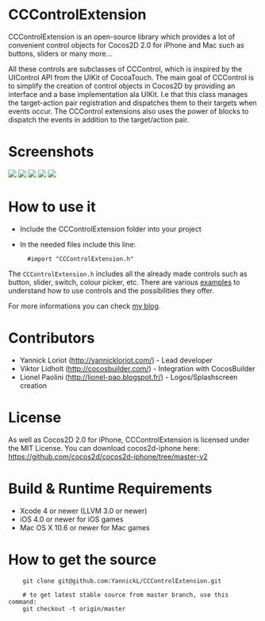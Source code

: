 CCControlExtension
=================
CCControlExtension is an open-source library which provides a lot of convenient control objects for Cocos2D 2.0 for iPhone and Mac such as buttons, sliders or many more...

All these controls are subclasses of CCControl, which is inspired by the UIControl API from the UIKit of CocoaTouch. The main goal of CCControl is to simplify the creation of control objects in Cocos2D by providing an interface and a base implementation ala UIKit. I.e that this class manages the target-action pair registration and dispatches them to their targets when events occur.
The CCControl extensions also uses the power of blocks to dispatch the events in addition to the target/action pair. 

Screenshots
====================
![](http://github.com/YannickL/CCControlExtension/raw/master/screenshots/slider.png)
![](http://github.com/YannickL/CCControlExtension/raw/master/screenshots/colorpicker.png)
![](http://github.com/YannickL/CCControlExtension/raw/master/screenshots/switch.png)
![](http://github.com/YannickL/CCControlExtension/raw/master/screenshots/button.png)
![](http://github.com/YannickL/CCControlExtension/raw/master/screenshots/stepper.png)

How to use it
====================
- Include the CCControlExtension folder into your project
- In the needed files include this line:

        #import "CCControlExtension.h"

The `CCControlExtension.h` includes all the already made controls such as button, slider, switch, colour picker, etc.
There are various [examples][] to understand how to use controls and the possibilities they offer.

For more informations you can check [my blog][].
  
Contributors
=====================
 * Yannick Loriot (http://yannickloriot.com/) - Lead developer
 * Viktor Lidholt (http://cocosbuilder.com/) - Integration with CocosBuilder
 * Lionel Paolini (http://lionel-pao.blogspot.fr/) - Logos/Splashscreen creation

License
====================
As well as Cocos2D 2.0 for iPhone, CCControlExtension is licensed under the MIT License. 
You can download cocos2d-iphone here: https://github.com/cocos2d/cocos2d-iphone/tree/master-v2

Build & Runtime Requirements
====================

  * Xcode 4 or newer (LLVM 3.0 or newer)
  * iOS 4.0 or newer for iOS games
  * Mac OS X 10.6 or newer for Mac games

How to get the source
===================== 

```
    git clone git@github.com:YannickL/CCControlExtension.git

    # to get latest stable source from master branch, use this command:
    git checkout -t origin/master
```

[my blog]: http://yannickloriot.com/2011/08/create-a-control-object-with-cocos2d-for-iphone/
[examples]: https://github.com/YannickL/CCControlExtension/tree/master/CCControlExamples
